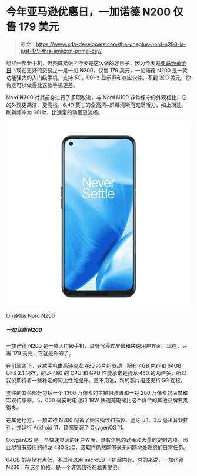 # 今年亚马逊优惠日，一加诺德 N200 仅售 179 美元

> 原文：<https://www.xda-developers.com/the-oneplus-nord-n200-is-just-179-this-amazon-prime-day/>

想买一部新手机，但预算紧张？今天是这么做的好日子，因为今天是[亚马逊黄金日](https://www.xda-developers.com/amazon-prime-day/)！现在更好的交易之一是一加 N200，仅售 179 美元。一加诺德 N200 是一款功能强大的入门级手机，支持 5G，90Hz 显示屏和响应软件。不到 200 美元，你肯定可以做得比这款手机更差。

Nord N200 对其前身进行了多项改进，与 Nord N100 非常保守的外观相比，它的外观更简洁、更高档。6.49 英寸的全高清+屏幕清晰而充满活力，如上所述，刷新频率为 90Hz，比通常的动画更流畅。

 <picture>![The OnePlus Nord N200 is a entry level phone with an immersive screen and a fast UI. Now it can be yours for just $179.](img/b59303c8e7a6a9bf39a7eef16ae935af.png)</picture> 

OnePlus Nord N200

##### 一加北部 N200

一加诺德 N200 是一款入门级手机，具有沉浸式屏幕和快速用户界面。现在，只需 179 美元，它就是你的了。

在引擎盖下，这款手机由高通骁龙 480 芯片组驱动，配有 4GB 内存和 64GB UFS 2.1 闪存。骁龙 480 的 CPU 和 GPU 性能承诺是骁龙 460 的两倍多，所以我们期待着一些稳定的同比性能提升。更不用说，新的芯片组还支持 5G 连接。

套件的其余部分包括一个 1300 万像素的主拍摄装置和一对 200 万像素的深度和宏观传感器。5，000 毫安时电池和 18W 快速充电器比这个价位的其他品牌要贵得多。

在其他地方，一加诺德 N200 配备了侧装指纹扫描仪、蓝牙 5.1、3.5 毫米音频插孔，并运行 Android 11，顶部安装了 OxygenOS 11。

OxygenOS 是一个快速灵活的用户界面，具有流畅的动画和大量的定制选项，因此尽管有较旧的骁龙 480 SoC，该软件仍然能够毫无问题地处理您的日常任务。

64GB 的存储有点低，不过可以用 microSD 卡扩展内存。总的来说，一加诺德 N200，在这个价格，是一个非常值得在北美提供。